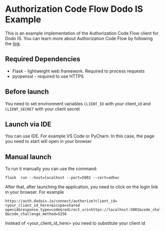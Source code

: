 # Authorization Code Flow Dodo IS Example 

This is an example implementation of the Authorization Code Flow client for Dodo IS.
You can learn more about Authorization Code Flow by following the [link](https://auth0.com/docs/get-started/authentication-and-authorization-flow/authorization-code-flow).

## Required Dependencies

- Flask - lightweight web framework. Required to process requests
- pyopenssl - required to use HTTPS

## Before launch

You need to set environment variables `CLIENT_ID` with your client_id and `CLIENT_SECRET` with your client secret

## Launch via IDE

You can use IDE. For example VS Code or PyCharn. In this case, the page you need to start will open in your browser

## Manual launch

To run it manually you can use the command:

    flask  run --host=localhost --port=5001 --cert=adhoc

After that, after launching the application, you need to click on the login link in your browser. For example     

    https://auth.dodois.io/connect/authorize?client_id=<your_client_id_here>&scope=shared openid&response_type=code&redirect_uri=https://localhost:5001&code_challenge=51FaJvQFsiNdiFWIq2EMWUKeAqD47dqU_cHzJpfHl-Q&code_challenge_method=S256

Instead of <your_client_id_here> you need to substitute your client id


